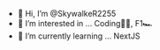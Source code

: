 - 👋 Hi, I’m @SkywalkeR2255
- 👀 I’m interested in ... Coding🧑‍💻, F1🏎️
- 🌱 I’m currently learning ... NextJS


<!---
SkywalkeR2255/SkywalkeR2255 is a ✨ special ✨ repository because its `README.md` (this file) appears on your GitHub profile.
You can click the Preview link to take a look at your changes.
--->

